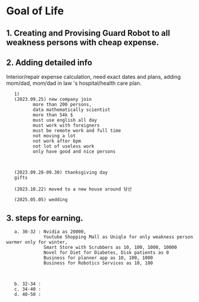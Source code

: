 # Goal of Life

 ## 1. Creating and Provising Guard Robot to all weakness persons with cheap expense.
 
 ## 2. Adding detailed info
 Interior/repair expense calculation, need exact dates and plans, adding mom/dad, mom/dad in law 's hospital/health care plan.
 
       1) 
       (2023.09.25) new company join
              more than 200 persons,
              data mathematically scientist
              more than 54k $ 
              must use english all day
              must work with foreigners
              must be remote work and full time
              not moving a lot
              not work after 6pm
              not lot of useless work
              only have good and nice persons
              
              

       (2023.09.28-09.30) thanksgiving day
       gifts 
       
       (2023.10.22) moved to a new house around 당산
       
       (2025.05.05) wedding 


 ## 3. steps for earning.
       a. 30-32 : Nvidia as 20000,    
                  Youtube Shopping Mall as Uniqlo for only weakness person warmer only for winter, 
                  Smart Store with Scrubbers as 10, 100, 1000, 10000
                  Novel for Diet for Diabetes, Disk patients as 0
                  Business for planner app as 10, 100, 1000
                  Business for Robotics Services as 10, 100
                  


       b. 32-34 : 
       c. 34-40 :
       d. 40-50 :

       
